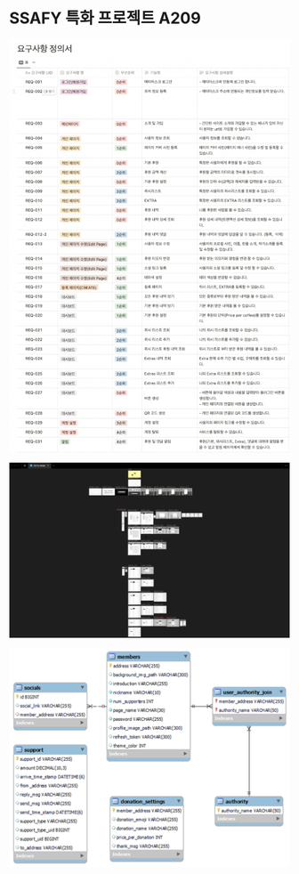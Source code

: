 # SSAFY 특화 프로젝트 A209

![donjo-요구사항정의서](./assets/donjo-srs.png)

![donjo-디자인시안](./assets/donjo-design.png)

![donjo-erd](./assets/donjo-erd.png)


